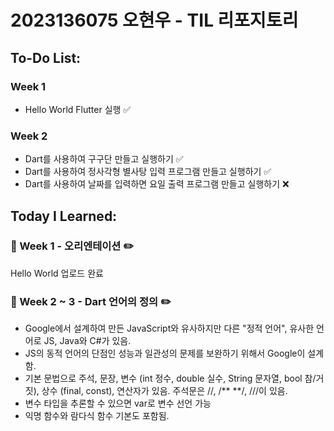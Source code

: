 # 2023136075 오현우 - TIL 리포지토리

## To-Do List:
### Week 1
- Hello World Flutter 실행 ✅
### Week 2
- Dart를 사용하여 구구단 만들고 실행하기 ✅
- Dart를 사용하여 정사각형 별사탕 입력 프로그램 만들고 실행하기 ✅
- Dart를 사용하여 날짜를 입력하면 요일 출력 프로그램 만들고 실행하기 ❌

## Today I Learned:
### 📖 Week 1 - 오리엔테이션 ✏️
Hello World 업로드 완료
### 📖 Week 2 ~ 3 - Dart 언어의 정의 ✏️
- Google에서 설계하여 만든 JavaScript와 유사하지만 다른 "정적 언어", 유사한 언어로 JS, Java와 C#가 있음.
- JS의 동적 언어의 단점인 성능과 일관성의 문제를 보완하기 위해서 Google이 설계함.
- 기본 문법으로 주석, 문장, 변수 (int 정수, double 실수, String 문자열, bool 참/거짓), 상수 (final, const), 연산자가 있음. 주석문은 //, /** **/, ///이 있음.
- 변수 타입을 추론할 수 있으면 var로 변수 선언 가능
- 익명 함수와 람다식 함수 기본도 포함됨.
